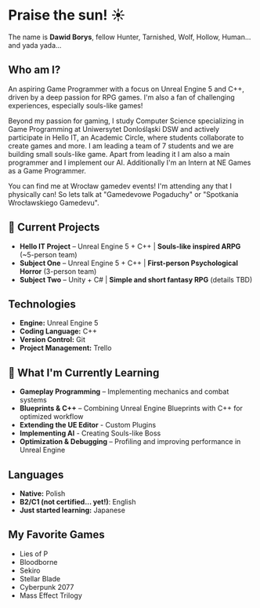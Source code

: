 # Praise the sun! ☀️  

The name is **Dawid Borys**, fellow Hunter, Tarnished, Wolf, Hollow, Human... and yada yada...

## Who am I?
An aspiring Game Programmer with a focus on Unreal Engine 5 and C++, driven by a deep passion for RPG games. I'm also a fan of challenging experiences, especially souls-like games!

Beyond my passion for gaming, I study Computer Science specializing in Game Programming at Uniwersytet Donlośląski DSW and actively participate in Hello IT, an Academic Circle, where students collaborate to create games and more. I am leading a team of 7 students and we are building small souls-like game. Apart from leading it I am also a main programmer and I implement our AI. Additionally I'm an Intern at NE Games as a Game Programmer. 

You can find me at Wrocław gamedev events! I'm attending any that I physically can! So lets talk at "Gamedevowe Pogaduchy" or "Spotkania Wrocławskiego Gamedevu".

## 🚀 Current Projects  
- **Hello IT Project** – Unreal Engine 5 + C++ | **Souls-like inspired ARPG** (~5-person team)  
- **Subject One** – Unreal Engine 5 + C++ | **First-person Psychological Horror** (3-person team)  
- **Subject Two** – Unity + C# | **Simple and short fantasy RPG** (details TBD)

## Technologies  
- **Engine:** Unreal Engine 5  
- **Coding Language:** C++  
- **Version Control:** Git  
- **Project Management:** Trello

## 🌱 What I'm Currently Learning 
- **Gameplay Programming** – Implementing mechanics and combat systems 
- **Blueprints & C++** – Combining Unreal Engine Blueprints with C++ for optimized workflow  
- **Extending the UE Editor** - Custom Plugins
- **Implementing AI** - Creating Souls-like Boss
- **Optimization & Debugging** – Profiling and improving performance in Unreal Engine

## Languages  
- **Native:** Polish  
- **B2/C1 (not certified... yet!)**: English  
- **Just started learning:** Japanese  

## My Favorite Games  
- Lies of P  
- Bloodborne  
- Sekiro  
- Stellar Blade  
- Cyberpunk 2077  
- Mass Effect Trilogy  
